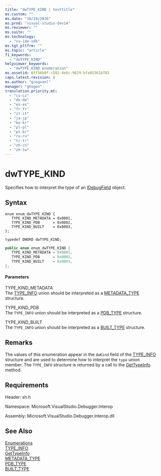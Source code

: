 ```yaml
---
title: "dwTYPE_KIND | testtitle"
ms.custom: ""
ms.date: "10/19/2016"
ms.prod: "visual-studio-dev14"
ms.reviewer: ""
ms.suite: ""
ms.technology: 
  - "vs-ide-sdk"
ms.tgt_pltfrm: ""
ms.topic: "article"
f1_keywords: 
  - "dwTYPE_KIND"
helpviewer_keywords: 
  - "dwTYPE_KIND enumeration"
ms.assetid: 6ff56b0f-c502-4e6c-9829-bfa05361b783
caps.latest.revision: 8
ms.author: "gregvanl"
manager: "ghogen"
translation.priority.mt: 
  - "cs-cz"
  - "de-de"
  - "es-es"
  - "fr-fr"
  - "it-it"
  - "ja-jp"
  - "ko-kr"
  - "pl-pl"
  - "pt-br"
  - "ru-ru"
  - "tr-tr"
  - "zh-cn"
  - "zh-tw"
---
```

# dwTYPE_KIND
Specifies how to interpret the type of an [IDebugField](../extensibility-debugger-reference/idebugfield.md) object.  
  
## Syntax  
  
```cpp#  
enum enum_dwTYPE_KIND {  
   TYPE_KIND_METADATA = 0x0001,  
   TYPE_KIND_PDB      = 0x0002,  
   TYPE_KIND_BUILT    = 0x0003,  
};  
  
typedef DWORD dwTYPE_KIND;  
```  
  
```c#  
public enum enum_dwTYPE_KIND {  
   TYPE_KIND_METADATA = 0x0001,  
   TYPE_KIND_PDB      = 0x0002,  
   TYPE_KIND_BUILT    = 0x0003,  
};  
```  
  
#### Parameters  
 TYPE_KIND_METADATA  
 The [TYPE_INFO](../extensibility-debugger-reference/type_info.md) union should be interpreted as a [METADATA_TYPE](../extensibility-debugger-reference/metadata_type.md) structure.  
  
 TYPE_KIND_PDB  
 The `TYPE_INFO` union should be interpreted as a [PDB_TYPE](../extensibility-debugger-reference/pdb_type.md) structure.  
  
 TYPE_KIND_BUILT  
 The `TYPE_INFO` union should be interpreted as a [BUILT_TYPE](../extensibility-debugger-reference/built_type.md) structure.  
  
## Remarks  
 The values of this enumeration appear in the `dwKind` field of the [TYPE_INFO](../extensibility-debugger-reference/type_info.md) structure and are used to determine how to interpret the `type` union member. The `TYPE_INFO` structure is returned by a call to the [GetTypeInfo](../extensibility-debugger-reference/idebugfield--gettypeinfo.md) method.  
  
## Requirements  
 Header: sh.h  
  
 Namespace: Microsoft.VisualStudio.Debugger.Interop  
  
 Assembly: Microsoft.VisualStudio.Debugger.Interop.dll  
  
## See Also  
 [Enumerations](../extensibility-debugger-reference/enumerations--visual-studio-debugging-.md)   
 [TYPE_INFO](../extensibility-debugger-reference/type_info.md)   
 [GetTypeInfo](../extensibility-debugger-reference/idebugfield--gettypeinfo.md)   
 [METADATA_TYPE](../extensibility-debugger-reference/metadata_type.md)   
 [PDB_TYPE](../extensibility-debugger-reference/pdb_type.md)   
 [BUILT_TYPE](../extensibility-debugger-reference/built_type.md)